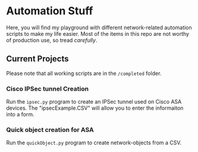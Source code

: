 # Automation Stuff

Here, you will find my playground with different network-related automation scripts to make my life easier. Most of the items in this repo are not worthy of production use, so tread *carefully*.

## Current Projects

Please note that all working scripts are in the `/completed` folder.

### Cisco IPSec tunnel Creation

Run the `ipsec.py` program to create an IPSec tunnel used on Cisco ASA devices. The "ipsecExample.CSV" will allow you to enter the informaiton into a form.

### Quick object creation for ASA

Run the `quickObject.py` program to create network-objects from a CSV.

